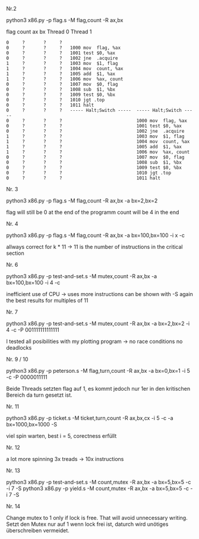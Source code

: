 Nr.2

python3 x86.py -p flag.s -M flag,count -R ax,bx


 flag count      ax    bx          Thread 0                Thread 1         

    0     ?       ?     ?   
    0     ?       ?     ?   1000 mov  flag, %ax
    0     ?       ?     ?   1001 test $0, %ax
    0     ?       ?     ?   1002 jne  .acquire
    1     ?       ?     ?   1003 mov  $1, flag
    1     ?       ?     ?   1004 mov  count, %ax
    1     ?       ?     ?   1005 add  $1, %ax
    1     ?       ?     ?   1006 mov  %ax, count
    0     ?       ?     ?   1007 mov  $0, flag
    0     ?       ?     ?   1008 sub  $1, %bx
    0     ?       ?     ?   1009 test $0, %bx
    0     ?       ?     ?   1010 jgt .top
    0     ?       ?     ?   1011 halt
    0     ?       ?     ?   ----- Halt;Switch -----  ----- Halt;Switch -----  
    0     ?       ?     ?                            1000 mov  flag, %ax
    0     ?       ?     ?                            1001 test $0, %ax
    0     ?       ?     ?                            1002 jne  .acquire
    1     ?       ?     ?                            1003 mov  $1, flag
    1     ?       ?     ?                            1004 mov  count, %ax
    1     ?       ?     ?                            1005 add  $1, %ax
    1     ?       ?     ?                            1006 mov  %ax, count
    0     ?       ?     ?                            1007 mov  $0, flag
    0     ?       ?     ?                            1008 sub  $1, %bx
    0     ?       ?     ?                            1009 test $0, %bx
    0     ?       ?     ?                            1010 jgt .top
    0     ?       ?     ?                            1011 halt


Nr. 3

python3 x86.py -p flag.s -M flag,count -R ax,bx -a bx=2,bx=2

flag will still be 0 at the end of the programm
count will be 4 in the end

Nr. 4

python3 x86.py -p flag.s -M flag,count -R ax,bx -a bx=100,bx=100 -i x -c

allways correct for k * 11 -> 11 is the number of instructions in the critical section

Nr. 6

python3 x86.py -p test-and-set.s -M mutex,count -R ax,bx -a bx=100,bx=100 -i 4 -c

inefficient use of CPU -> uses more instructions can be shown with -S again the best results for multiples of 11

Nr. 7

python3 x86.py -p test-and-set.s -M mutex,count -R ax,bx -a bx=2,bx=2 -i 4 -c -P 001111111111111

I tested all posibilities with my plotting program -> no race conditions no deadlocks


Nr. 9 / 10

python3 x86.py -p peterson.s -M flag,turn,count -R ax,bx -a bx=0,bx=1 -i 5 -c -P 0000011111

Beide Threads setzten flag auf 1, es kommt jedoch nur 1er in den kritischen Bereich da turn gesetzt ist.

Nr. 11

python3 x86.py -p ticket.s -M ticket,turn,count -R ax,bx,cx -i 5 -c -a bx=1000,bx=1000 -S

viel spin warten, best i = 5, corectness erfüllt

Nr. 12

a lot more spinning 3x treads -> 10x instructions

Nr. 13

python3 x86.py -p test-and-set.s -M count,mutex -R ax,bx -a bx=5,bx=5 -c -i 7 -S
python3 x86.py -p yield.s -M count,mutex -R ax,bx -a bx=5,bx=5 -c -i 7 -S


Nr. 14

Change mutex to 1 only if lock is free. That will avoid unnecessary writing.
Setzt den Mutex nur auf 1 wenn lock frei ist, daturch wird unötiges überschreiben vermeidet.